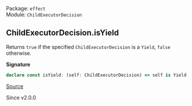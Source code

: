 Package: `effect`<br />
Module: `ChildExecutorDecision`<br />

## ChildExecutorDecision.isYield

Returns `true` if the specified `ChildExecutorDecision` is a `Yield`, `false`
otherwise.

**Signature**

```ts
declare const isYield: (self: ChildExecutorDecision) => self is Yield
```

[Source](https://github.com/Effect-TS/effect/tree/main/packages/effect/src/ChildExecutorDecision.ts#L122)

Since v2.0.0